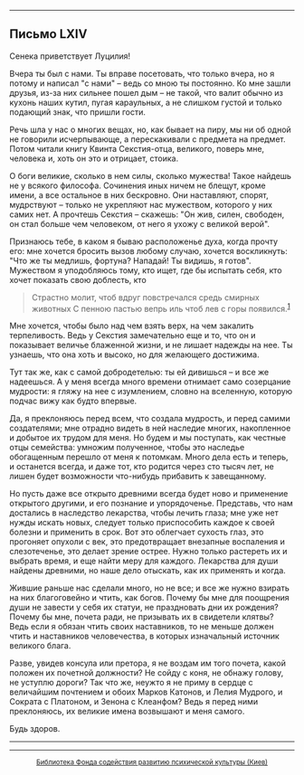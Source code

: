 

* * *

## Письмо LXIV

Сенека приветствует Луцилия!

Вчера ты был с нами. Ты вправе посетовать, что только вчера, но я потому и написал "с нами" – ведь со мною ты постоянно. Ко мне зашли друзья, из-за них сильнее пошел дым – не такой, что валит обычно из кухонь наших кутил, пугая караульных, а не слишком густой и только подающий знак, что пришли гости.

Речь шла у нас о многих вещах, но, как бывает на пиру, мы ни об одной не говорили исчерпывающе, а перескакивали с предмета на предмет. Потом читали книгу Квинта Секстия-отца, великого, поверь мне, человека и, хоть он это и отрицает, стоика.

О боги великие, сколько в нем силы, сколько мужества! Такое найдешь не у всякого философа. Сочинения иных ничем не блещут, кроме имени, а все остальное в них бескровно. Они наставляют, спорят, мудрствуют – только не укрепляют нас мужеством, которого у них самих нет. А прочтешь Секстия – скажешь: "Он жив, силен, свободен, он стал больше чем человеком, от него я ухожу с великой верой".

Признаюсь тебе, в каком я бываю расположенье духа, когда прочту его: мне хочется бросить вызов любому случаю, хочется воскликнуть: "Что же ты медлишь, фортуна? Нападай! Ты видишь, я готов". Мужеством я уподобляюсь тому, кто ищет, где бы испытать себя, кто хочет показать свою доблесть, кто

> Страстно молит, чтоб вдруг повстречался средь смирных животных
> С пенною пастью вепрь иль чтоб лев с горы появился.<sup>[1](refer.htm#pLXIV-1)</sup>

Мне хочется, чтобы было над чем взять верх, на чем закалить терпеливость. Ведь у Секстия замечательно еще и то, что он и показывает величье блаженной жизни, и не лишает надежды на нее. Ты узнаешь, что она хоть и высоко, но для желающего достижима.

Тут так же, как с самой добродетелью: ты ей дивишься – и все же надеешься. А у меня всегда много времени отнимает само созерцание мудрости: я гляжу на нее с изумлением, словно на вселенную, которую подчас вижу как будто впервые.

Да, я преклоняюсь перед всем, что создала мудрость, и перед самими создателями; мне отрадно видеть в ней наследие многих, накопленное и добытое их трудом для меня. Но будем и мы поступать, как честные отцы семейства: умножим полученное, чтобы это наследье обогащенным перешло от меня к потомкам. Много дела есть и теперь, и останется всегда, и даже тот, кто родится через сто тысяч лет, не лишен будет возможности что-нибудь прибавить к завещанному.

Но пусть даже все открыто древними всегда будет ново и применение открытого другими, и его познание и упорядоченье. Представь, что нам достались в наследство лекарства, чтобы лечить глаза; мне уже нет нужды искать новых, следует только приспособить каждое к своей болезни и применить в срок. Вот это облегчает сухость глаз, это прогоняет опухоли с век, это предотвращает внезапные воспаления и слезотеченье, это делает зрение острее. Нужно только растереть их и выбрать время, и еще найти меру для каждого. Лекарства для души найдены древними, но наше дело отыскать, как их применять и когда.

Жившие раньше нас сделали много, но не все; и все же нужно взирать на них благоговейно и чтить, как богов. Почему бы мне для поощрения души не завести у себя их статуи, не праздновать дни их рождения? Почему бы мне, почета ради, не призывать их в свидетели клятвы? Ведь если я обязан чтить своих наставников, то не меньше должен чтить и наставников человечества, в которых изначальный источник великого блага.

Разве, увидев консула или претора, я не воздам им того почета, какой положен их почетной должности? Не сойду с коня, не обнажу голову, не уступлю дороги? Так что же, неужто я не приму в сердце с величайшим почтением и обоих Марков Катонов, и Лелия Мудрого, и Сократа с Платоном, и Зенона с Клеанфом? Ведь я перед ними преклоняюсь, их великие имена возвышают и меня самого.

Будь здоров.

<div align="center">

* * *



* * *

[<small>Библиотека Фонда содействия развитию психической культуры (Киев)</small>](mailto:webmaster@psylib.kiev.ua)</div>